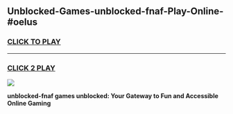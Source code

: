 
## Unblocked-Games-unblocked-fnaf-Play-Online-#oelus
<h3>
<a href="https://premium.freeplayer.one?title=unblocked-fnaf&ref=24F">CLICK TO PLAY</a></h3>
<hr>

<h3>
<a href="https://premium.freeplayer.one?title=unblocked-fnaf&ref=24F">CLICK 2 PLAY</a>
  
</h3>

<a href="https://premium.freeplayer.one?title=unblocked-fnaf&ref=24F/"><img src="https://clearcache.store/games.png"></a>


**unblocked-fnaf games unblocked: Your Gateway to Fun and Accessible Online Gaming**
